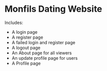 Monfils
Dating Website
=======
Includes: 
- A login page
- A register page
- A failed login and register page
- A logout page
- An About page for all viewers
- An update profile page for users
- A Profile page
